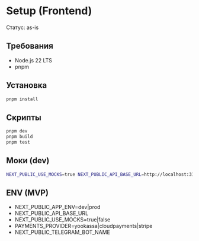 # Setup (Frontend)

Статус: as-is

## Требования
- Node.js 22 LTS
- pnpm

## Установка
```bash
pnpm install
```

## Скрипты
```bash
pnpm dev
pnpm build
pnpm test
```

## Моки (dev)
```bash
NEXT_PUBLIC_USE_MOCKS=true NEXT_PUBLIC_API_BASE_URL=http://localhost:3101 PORT=3101 pnpm dev
```

## ENV (MVP)
- NEXT_PUBLIC_APP_ENV=dev|prod
- NEXT_PUBLIC_API_BASE_URL
- NEXT_PUBLIC_USE_MOCKS=true|false
- PAYMENTS_PROVIDER=yookassa|cloudpayments|stripe
- NEXT_PUBLIC_TELEGRAM_BOT_NAME
